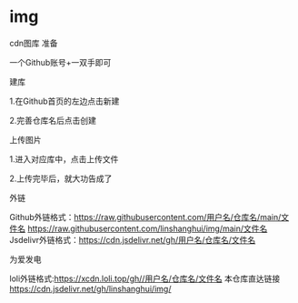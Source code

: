 # img
cdn图库
准备

一个Github账号+一双手即可

建库

1.在Github首页的左边点击新建



2.完善仓库名后点击创建




上传图片

1.进入对应库中，点击上传文件



2.上传完毕后，就大功告成了



外链

Github外链格式：https://raw.githubusercontent.com/用户名/仓库名/main/文件名
https://raw.githubusercontent.com/linshanghui/img/main/文件名
Jsdelivr外链格式：https://cdn.jsdelivr.net/gh/用户名/仓库名/文件名

为爱发电

loli外链格式:https://xcdn.loli.top/gh//用户名/仓库名/文件名
本仓库直达链接
https://cdn.jsdelivr.net/gh/linshanghui/img/
